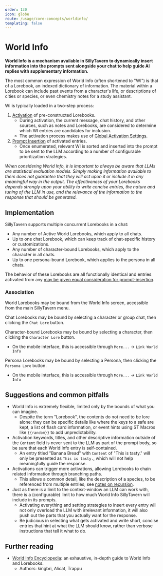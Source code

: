 ```yaml
---
order: 130
icon: globe
route: /usage/core-concepts/worldinfo/
templating: false
---
```


# World Info

**World Info is a mechanism available in SillyTavern to dynamically insert information into the prompts sent alongside your chat to help guide AI replies with supplementary information.**

The most common expression of World Info (often shortened to "WI") is that of a Lorebook, an indexed dictionary of information. The material within a Lorebook can include past events from a character's life, or descriptions of cities or species, or even chemistry notes for a study assistant.

WI is typically loaded in a two-step process:
1. [Activation](./worldinfo.md#strategy) of pre-constructed Lorebooks.
   - During activation, the current message, chat history, and other sources, such as notes and Lorebooks, are considered to determine which WI entries are candidates for inclusion.
   - The activation process makes use of [Global Activation Settings](./global.md).
1. [Prompt Insertion](./worldinfo.md#prompt-insertion) of activated entries.
   - Once enumerated, relevant WI is sorted and inserted into the prompt to be sent to the LLM according to a number of configurable prioritization strategies.

*When considering World Info, it is important to always be aware that LLMs are statistical evaluation models. Simply making information available to them does not guarantee that they will act upon it or include it in any meaningful way in the output. The effectiveness of your Lorebooks depends strongly upon your ability to write concise entries, the nature and tuning of the LLM in use, and the relevance of the information to the response that should be generated.*

## Implementation

SillyTavern supports multiple concurrent Lorebooks in a chat:

* Any number of Active World Lorebooks, which apply to all chats.
* Up to one chat Lorebook, which can keep track of chat-specific history or customizations.
* Any number of character-bound Lorebooks, which apply to the character in all chats.
* Up to one persona-bound Lorebook, which applies to the persona in all chats.

The behavior of these Lorebooks are all functionally identical and entries activated from any [may be given equal consideration for prompt-insertion](./global.md#insertion-strategy).

### Association

World Lorebooks may be bound from the World Info screen, accessible from the main SillyTavern menu.

Chat Lorebooks may be bound by selecting a character or group chat, then clicking the `Chat Lore` button.

Character-bound Lorebooks may be bound by selecting a character, then clicking the `Character Lore` button.
- On the mobile interface, this is accessible through `More...` -> `Link World Info`

Persona Lorebooks may be bound by selecting a Persona, then clicking the `Persona Lore` button.
- On the mobile interface, this is accessible through `More...` -> `Link World Info`

## Suggestions and common pitfalls

* World Info is extremely flexible, limited only by the bounds of what you can imagine.
  * Despite the term "Lorebook", the contents do not need to be lore alone: they can be specific details like where the keys to a safe are kept, a list of flash card information, or event hints using ST Macros like `{{random}}` to add unpredictability.
* Activation keywords, titles, and other descriptive information outside of the `Content` field is never sent to the LLM as part of the prompt body, so be sure that each World Info entry is self-contained.
  * An entry titled "Banana Bread" with `Content` of "This is tasty." will only be presented as `This is tasty.`, which will not help meaningfully guide the response.
* Activations can trigger more activations, allowing Lorebooks to chain related information through branching paths.
  * This allows a common detail, like the description of a species, to be referenced from multiple entries; see [notes on recursion](./global.md#recursive-scanning).
* Just as there is a limit to the context-window an LLM can work with, there is a (configurable) limit to how much World Info SillyTavern will include in its prompts.
  * Activating everything and setting strategies to insert every entry will not only overload the LLM with irrelevant information, it will also push out the parts that you actually want for the response.
  * Be judicious in selecting what gets activated and write short, concise entries that hint at what the LLM should know, rather than verbose instructions that tell it what to do.

## Further reading

* [World Info Encyclopedia](https://rentry.co/world-info-encyclopedia): an exhaustive, in-depth guide to World Info and Lorebooks.
  - Authors: kingbri, Alicat, Trappu
